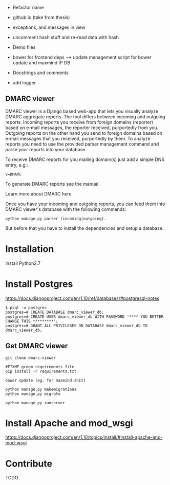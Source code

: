 - Refactor name
- github.io (take from thesis)

- exceptions, and messages in view
- uncomment hash stuff and re-read data with hash
- Demo files
- bower for frontend deps
  --> update management script for bower update and maxmind IP DB

- Docstrings and comments
- add logger




DMARC viewer
------
DMARC viewer is a Django based web-app that lets you visually analyze DMARC aggregate reports. The tool differs between incoming and outgoing reports. Incoming reports you receive from foreign domains (reporter) based on e-mail messages, the reporter received, purportedly from you. Outgoing reports on the other hand you send to foreign domains based on e-mail messages that you received, purportedly by them. To analyze reports you need to use the provided parser management command and parse your reports into your database.

To receive DMARC reports for you mailing domain(s) just add a simple DNS entry, e.g.:
```shell
v=DMARC
````

To generate DMARC reports see the manual.

Learn more about DMARC here

Once you have your incoming and outgoing reports, you can feed them into DMARC viewer's database with the following commands:
```shell
python manage.py parser (incoming|outgoing).
```

But before that you have to install the dependencies and setup a database.

# Installation
Install Python2.7

# Install Postgres
https://docs.djangoproject.com/en/1.10/ref/databases/#postgresql-notes

```shell
$ psql -u postgres
postgres=# CREATE DATABASE dmarc_viewer_db;
postgres=# CREATE USER dmarc_viewer_db WITH PASSWORD '**** YOU BETTER CHANGE THIS *********';
postgres=# GRANT ALL PRIVILEGES ON DATABASE dmarc_viewer_db TO dmarc_viewer_db;
```
## Get DMARC viewer

```
git clone dmarc-viewer

#FIXME groom requirements file
pip install -r requirements.txt

bower update (eg. for maxmind shit)

python manage.py makemigrations
python manage.py migrate

python manage.py runserver
```


# Install Apache and mod_wsgi
https://docs.djangoproject.com/en/1.10/topics/install/#install-apache-and-mod-wsgi


# Contribute

TODO